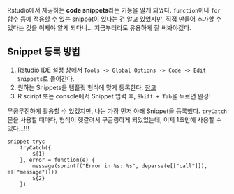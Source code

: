 Rstudio에서 제공하는 **code snippets**라는 기능을 알게 되었다. `function`이나 `for` 함수 등에 적용할 수 있는 snippet이 있다는 건 알고 있었지만, 직접 만들어 추가할 수 있다는 것을 이제야 알게 되다니... 지금부터라도 유용하게 잘 써봐야겠다.

## Snippet 등록 방법
1. Rstudio IDE 설정 창에서 `Tools -> Global Options -> Code -> Edit Snippets`로 들어간다.
2. 원하는 Snippets을 템플릿 형식에 맞게 등록한다. [참고](https://jozef.io/r906-rstudio-snippets/)
3. R sciript 또는 console에서 Snippet 입력 후, `Shift + Tab`을 누르면 완성!

무궁무진하게 활용할 수 있겠지만, 나는 가장 먼저 아래 Snippet을 등록했다. `tryCatch`문을 사용할 때마다, 형식이 헷갈려서 구글링하게 되었었는데, 이제 1초만에 사용할 수 있다...!!!

```
snippet tryc
	tryCatch({
		${1}
	}, error = function(e) {
		message(sprintf("Error in %s: %s", deparse(e[["call"]]), e[["message"]]))
		${2}
	})
```
